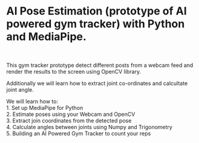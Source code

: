 # AI Pose Estimation (prototype of AI powered gym tracker) with Python and MediaPipe.
<br>
<p/> This gym tracker prototype detect different posts from a webcam feed and render the results to the screen using OpenCV library. 

Additionally we will learn how to extract joint co-ordinates and calcultate joint angle.
<br>
<p/>
We will learn how to:
  <br>
1. Set up MediaPipe for Python 
  <br>  
2. Estimate poses using your Webcam and OpenCV
  <br>  
3. Extract join coordinates from the detected pose
  <br>
4. Calculate angles between joints using Numpy and Trigonometry
  <br>
5. Building an AI Powered Gym Tracker to count your reps
<br> 
